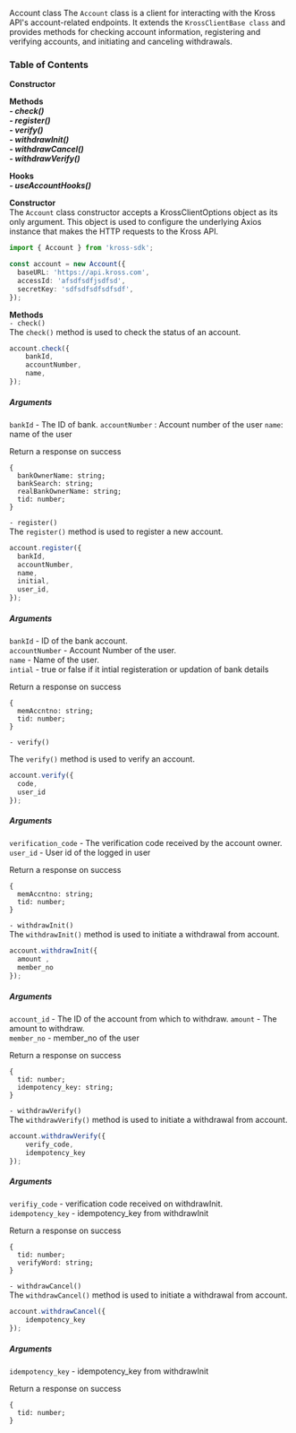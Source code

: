 Account class
The `Account` class is a client for interacting with the Kross API's account-related endpoints. It extends the `KrossClientBase class` and provides methods for checking account information, registering and verifying accounts, and initiating and canceling withdrawals.

### Table of Contents

**Constructor** <br/>

**Methods** <br/>
***- check()*** <br/>
***- register()*** <br/>
***- verify()*** <br/>
***- withdrawInit()*** <br/>
***- withdrawCancel()*** <br/>
***- withdrawVerify()*** <br/>

**Hooks** <br/>
***- useAccountHooks()***

**Constructor** <br/>
The `Account` class constructor accepts a KrossClientOptions object as its only argument. This object is used to configure the underlying Axios instance that makes the HTTP requests to the Kross API.

```ts
import { Account } from 'kross-sdk';

const account = new Account({
  baseURL: 'https://api.kross.com',
  accessId: 'afsdfsdfjsdfsd',
  secretKey: 'sdfsdfsdfsdfsdf',
});
```

**Methods** <br/>
`- check()` <br/>
The `check()` method is used to check the status of an account.

```ts
account.check({
    bankId,
    accountNumber,
    name,
});
```
##### Arguments <br/>
`bankId` - The ID of bank.
`accountNumber` : Account number of the user
`name`: name of the user

Return a response on success
```
{
  bankOwnerName: string;
  bankSearch: string;
  realBankOwnerName: string;
  tid: number;
}
```

`- register()` <br/>
The `register()` method is used to register a new account.

```ts
account.register({
  bankId,
  accountNumber,
  name,
  initial,
  user_id,
});
```

##### Arguments

`bankId` - ID of the bank account. <br/>
`accountNumber` - Account Number of the user. <br />
`name` - Name of the user. <br/>
`intial` - true or false if it intial registeration or updation of bank details <br/>

Return a response on success
```
{
  memAccntno: string;
  tid: number;
}
``` 


`- verify()`

The `verify()` method is used to verify an account.

```ts
account.verify({
  code,
  user_id
});
```

##### Arguments

`verification_code` - The verification code received by the account owner. <br />
`user_id` - User id of the logged in user <br/>

Return a response on success
```
{
  memAccntno: string;
  tid: number;
}
```

`- withdrawInit()` <br />
The `withdrawInit()` method is used to initiate a withdrawal from account.

```js
account.withdrawInit({
  amount ,
  member_no
});
```
##### Arguments 

`account_id` - The ID of the account from which to withdraw.
`amount` - The amount to withdraw. <br/>
`member_no` - member_no of the user <br />

Return a response on success
```
{
  tid: number;
  idempotency_key: string;
}
```

`- withdrawVerify()` <br />
The `withdrawVerify()` method is used to initiate a withdrawal from account.

```js
account.withdrawVerify({
    verify_code,
    idempotency_key
});
```
##### Arguments 

`verifiy_code` - verification code received on withdrawInit. <br/>
`idempotency_key` - idempotency_key from withdrawInit <br/>

Return a response on success
```
{
  tid: number;
  verifyWord: string;
}
```

`- withdrawCancel()` <br />
The `withdrawCancel()` method is used to initiate a withdrawal from account.

```js
account.withdrawCancel({
    idempotency_key
});
```
##### Arguments 
`idempotency_key` - idempotency_key from withdrawInit <br/>

Return a response on success
```
{
  tid: number;
}
```

